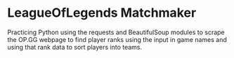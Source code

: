 # LeagueOfLegends Matchmaker
Practicing Python using the requests and BeautifulSoup modules to scrape the OP.GG webpage to find player ranks using the input in game names and using that rank data to sort players into teams.
